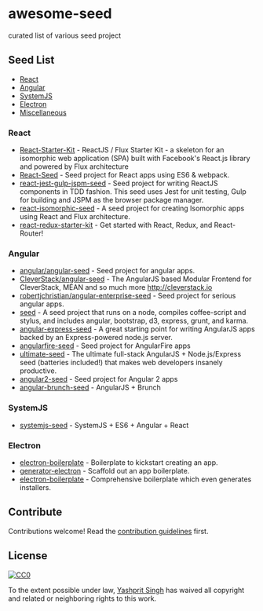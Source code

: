 # awesome-seed
curated list of various seed project

## Seed List
- [React](#react)
- [Angular](#angular)
- [SystemJS](#systemjs)
- [Electron](#electron)
- [Miscellaneous](#miscellaneous)

### React
- [React-Starter-Kit](https://github.com/kriasoft/react-starter-kit) - ReactJS / Flux Starter Kit - a skeleton for an isomorphic web application (SPA) built with Facebook's React.js library and powered by Flux architecture
- [React-Seed](https://github.com/badsyntax/react-seed) - Seed project for React apps using ES6 & webpack.
- [react-jest-gulp-jspm-seed](https://github.com/shidhincr/react-jest-gulp-jspm-seed) - Seed project for writing ReactJS components in TDD fashion. This seed uses Jest for unit testing, Gulp for building and JSPM as the browser package manager.
- [react-isomorphic-seed](https://github.com/devmag-io/react-isomorphic-seed) - A seed project for creating Isomorphic apps using React and Flux architecture.
- [react-redux-starter-kit](https://github.com/davezuko/react-redux-starter-kit) - Get started with React, Redux, and React-Router!

### Angular
- [angular/angular-seed](https://github.com/angular/angular-seed) - Seed project for angular apps.
- [CleverStack/angular-seed](https://github.com/CleverStack/angular-seed) - The AngularJS based Modular Frontend for CleverStack, MEAN and so much more http://cleverstack.io
- [robertjchristian/angular-enterprise-seed](https://github.com/robertjchristian/angular-enterprise-seed) - Seed project for serious angular apps.
- [seed](https://github.com/EpiphanyMachine/seed) - A seed project that runs on a node, compiles coffee-script and stylus, and includes angular, bootstrap, d3, express, grunt, and karma.
- [angular-express-seed](https://github.com/btford/angular-express-seed) - A great starting point for writing AngularJS apps backed by an Express-powered node.js server.
- [angularfire-seed](https://github.com/firebase/angularfire-seed) - Seed project for AngularFire apps
- [ultimate-seed](https://github.com/pilwon/ultimate-seed) - The ultimate full-stack AngularJS + Node.js/Express seed (batteries included!) that makes web developers insanely productive.
- [angular2-seed](https://github.com/mgechev/angular2-seed) - Seed project for Angular 2 apps
- [angular-brunch-seed](https://github.com/scotch/angular-brunch-seed) - AngularJS + Brunch

### SystemJS
- [systemjs-seed](https://github.com/lookfirst/systemjs-seed) - SystemJS + ES6 + Angular + React

### Electron
- [electron-boilerplate](https://github.com/sindresorhus/electron-boilerplate) - Boilerplate to kickstart creating an app.
- [generator-electron](https://github.com/sindresorhus/generator-electron) - Scaffold out an app boilerplate.
- [electron-boilerplate](https://github.com/szwacz/electron-boilerplate) - Comprehensive boilerplate which even generates installers.

## Contribute

Contributions welcome! Read the [contribution guidelines](contributing.md) first.


## License

[![CC0](http://i.creativecommons.org/p/zero/1.0/88x31.png)](http://creativecommons.org/publicdomain/zero/1.0/)

To the extent possible under law, [Yashprit Singh](http://yashprit.com) has waived all copyright and related or neighboring rights to this work.
